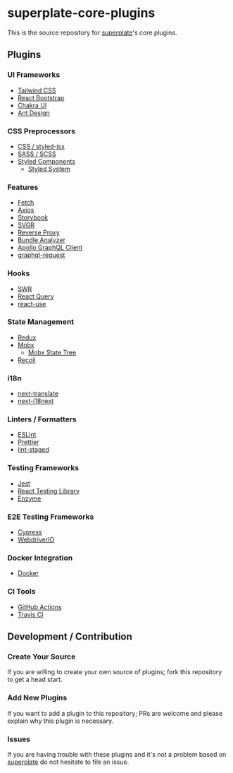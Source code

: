 # superplate-core-plugins

This is the source repository for [superplate](https://github.com/pankod/superplate)'s core plugins.

## Plugins

### UI Frameworks

- [Tailwind CSS](http://tailwindcss.com/)
- [React Bootstrap](https://react-bootstrap.github.io/)
- [Chakra UI](https://chakra-ui.com/docs/getting-started)
- [Ant Design](https://ant.design/)

### CSS Preprocessors

- [CSS / styled-jsx](https://github.com/vercel/styled-jsx)
- [SASS / SCSS](https://sass-lang.com/)
- [Styled Components](https://styled-components.com/)
  - [Styled System](https://styled-system.com/)

### Features

- [Fetch](https://developer.mozilla.org/en-US/docs/Web/API/Fetch_API)
- [Axios](https://github.com/axios/axios)
- [Storybook](https://storybook.js.org/)
- [SVGR](https://react-svgr.com/)
- [Reverse Proxy](https://webpack.js.org/configuration/dev-server/#devserverproxy)
- [Bundle Analyzer](https://github.com/vercel/next.js/tree/canary/packages/next-bundle-analyzer)
- [Apollo GraphQL Client](https://www.apollographql.com/docs/react/)
- [graphql-request](https://github.com/prisma-labs/graphql-request)

### Hooks

- [SWR](https://swr.vercel.app/)
- [React Query](https://react-query.tanstack.com/)
- [react-use](https://github.com/streamich/react-use)

### State Management

- [Redux](https://react-redux.js.org/)
- [Mobx](https://mobx.js.org/README.html)
  - [Mobx State Tree](https://mobx-state-tree.js.org/intro/welcome)
- [Recoil](https://recoiljs.org/)

### i18n

- [next-translate](https://github.com/vinissimus/next-translate)
- [next-i18next](https://github.com/isaachinman/next-i18next)

### Linters / Formatters

- [ESLint](https://eslint.org/)
- [Prettier](https://prettier.io/)
- [lint-staged](https://github.com/okonet/lint-staged)

### Testing Frameworks

- [Jest](https://jestjs.io/)
- [React Testing Library](https://testing-library.com/docs/react-testing-library/intro/)
- [Enzyme](https://enzymejs.github.io/enzyme/)

### E2E Testing Frameworks

- [Cypress](https://docs.cypress.io/guides/overview/why-cypress.html)
- [WebdriverIO](https://webdriver.io/docs/gettingstarted.html)

### Docker Integration

- [Docker](https://www.docker.com/get-started)

### CI Tools

- [GitHub Actions](https://docs.github.com/en/actions)
- [Travis CI](https://travis-ci.org/)

## Development / Contribution

### Create Your Source

If you are willing to create your own source of plugins; fork this repository to get a head start. 

### Add New Plugins

If you want to add a plugin to this repository; PRs are welcome and please explain why this plugin is necessary.

### Issues

If you are having trouble with these plugins and it's not a problem based on [superplate](https://github.com/pankod/superplate) do not hesitate to file an issue.
